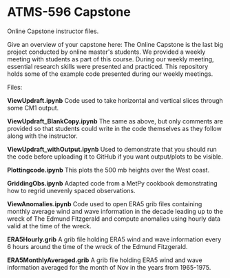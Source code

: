 # ATMS-596 Capstone
Online Capstone instructor files.

Give an overview of your capstone here: The Online Capstone is the last big project conducted by online master's students. We provided a weekly meeting with students as part of this course. During our weekly meeting, essential research skills were presented and practiced. This repository holds some of the example code presented during our weekly meetings.

Files:

**ViewUpdraft.ipynb**  Code used to take horizontal and vertical slices through some CM1 output.

**ViewUpdraft_BlankCopy.ipynb**  The same as above, but only comments are provided so that students could write in the code themselves as they follow along with the instructor.

**ViewUpdraft_withOutput.ipynb**  Used to demonstrate that you should run the code before uploading it to GitHub if you want output/plots to be visible.

**Plottingcode.ipynb**  This plots the 500 mb heights over the West coast.

**GriddingObs.ipynb**  Adapted code from a MetPy cookbook demonstrating how to regrid unevenly spaced observations.

**ViewAnomalies.ipynb**  Code used to open ERA5 grib files containing monthly average wind and wave information in the decade leading up to the wreck of The Edmund Fitzgerald and compute anomalies using hourly data valid at the time of the wreck.

**ERA5Hourly.grib**  A grib file holding ERA5 wind and wave information every 6 hours around the time of the wreck of the Edmund Fitzgerald.

**ERA5MonthlyAveraged.grib**  A grib file holding ERA5 wind and wave information averaged for the month of Nov in the years from 1965-1975.
